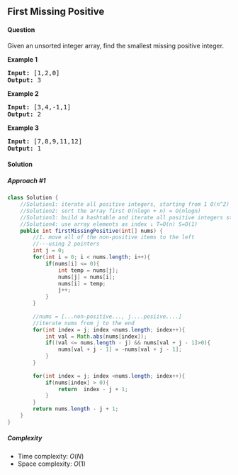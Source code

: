 ## First Missing Positive
#### Question
Given an unsorted integer array, find the smallest missing positive integer.

**Example 1**
<pre>
<b>Input:</b> [1,2,0]
<b>Output:</b> 3
</pre>

**Example 2**
<pre>
<b>Input:</b> [3,4,-1,1]
<b>Output:</b> 2
</pre>

**Example 3**
<pre>
<b>Input:</b> [7,8,9,11,12]
<b>Output:</b> 1
</pre>

#### Solution
##### Approach #1

```java
class Solution {
    //Solution1: iterate all positive integers, starting from 1 O(n^2)
    //Solution2: sort the array first O(nlogn + n) = O(nlogn)
    //Solution3: build a hashtable and iterate all positive integers starting from 1 T=O(n) S=O(n)
    //Solution4: use array elements as index ↓ T=O(n) S=O(1)
    public int firstMissingPositive(int[] nums) {
        //1. move all of the non-positive items to the left
        //---using 2 pointers
        int j = 0;
        for(int i = 0; i < nums.length; i++){
            if(nums[i] <= 0){
                int temp = nums[j];
                nums[j] = nums[i];
                nums[i] = temp;
                j++;
            }
        }
        
        //nums = [...non-positive..., j....posiive....]
        //iterate nums from j to the end
        for(int index = j; index <nums.length; index++){
            int val = Math.abs(nums[index]);
            if((val <= nums.length - j) && nums[val + j - 1]>0){
                nums[val + j - 1] = -nums[val + j - 1];
            }
        }
        
        for(int index = j; index <nums.length; index++){
            if(nums[index] > 0){
                return  index - j + 1;
            }
        }
        return nums.length - j + 1;
    }
}
```
##### Complexity

* Time complexity: $O(N)$
* Space complexity: $O(1)$